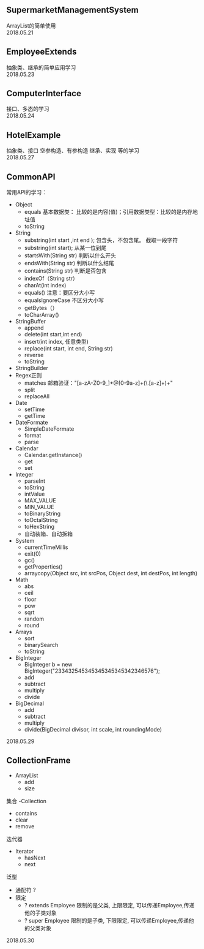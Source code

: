 ## SupermarketManagementSystem
ArrayList的简单使用    
2018.05.21

## EmployeeExtends
抽象类、继承的简单应用学习    
2018.05.23

## ComputerInterface
接口、多态的学习    
2018.05.24

## HotelExample
抽象类、接口 空参构造、有参构造 继承、实现 等的学习     
2018.05.27

## CommonAPI
常用API的学习：
- Object
  - equals  基本数据类： 比较的是内容(值)；引用数据类型：比较的是内存地址值
  - toString
- String
  - substring(int start ,int end );   包含头，不包含尾。 截取一段字符
  - substring(int start);             从某一位到尾
  - startsWith(String str)            判断以什么开头
  - endsWith(String str)                        判断以什么结尾    
  - contains(String str)               判断是否包含
  - indexOf（String str）      
  - charAt(int index)
  - equals()                           注意：要区分大小写
  - equalsIgnoreCase                   不区分大小写
  - getBytes（）    
  - toCharArray()
- StringBuffer
  - append
  - delete(int start,int end)
  - insert(int index, 任意类型)
  - replace(int start, int end, String str)
  - reverse
  - toString
- StringBuilder
- Regex正则
  - matches   邮箱验证："[a-zA-Z0-9_]+@[0-9a-z]+(\\.[a-z]+)+"
  - split
  - replaceAll
- Date
  - setTime
  - getTime
- DateFormate
  - SimpleDateFormate
  - format
  - parse
- Calendar
  - Calendar.getInstance()
  - get
  - set
- Integer
  - parseInt
  - toString
  - intValue
  - MAX_VALUE
  - MIN_VALUE
  - toBinaryString
  - toOctalString
  - toHexString
  - 自动装箱、自动拆箱
- System
  - currentTimeMillis
  - exit(0)
  - gc()
  - getProperties()
  - arraycopy(Object src, int srcPos, Object dest, int destPos, int length)
- Math
  - abs
  - ceil
  - floor
  - pow
  - sqrt
  - random
  - round
- Arrays
  - sort
  - binarySearch
  - toString
- BigInteger
  - BigInteger b = new BigInteger("233432545345345345345342346576");
  - add
  - subtract
  - multiply
  - divide
- BigDecimal
  - add
  - subtract
  - multiply
  - divide(BigDecimal divisor, int scale, int roundingMode)

2018.05.29

## CollectionFrame
- ArrayList
  - add
  - size

集合
-Collection
  - contains
  - clear
  - remove

迭代器
- Iterator
  - hasNext
  - next

泛型
- 通配符 ?
- 限定
  - ? extends Employee 限制的是父类, 上限限定, 可以传递Employee,传递他的子类对象
  - ? super   Employee 限制的是子类, 下限限定, 可以传递Employee,传递他的父类对象

2018.05.30
